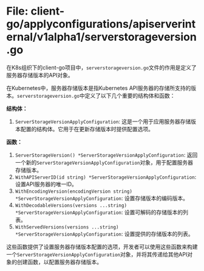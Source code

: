 # File: client-go/applyconfigurations/apiserverinternal/v1alpha1/serverstorageversion.go

在K8s组织下的client-go项目中，`serverstorageversion.go`文件的作用是定义了服务器存储版本的API对象。

在Kubernetes中，服务器存储版本是指Kubernetes API服务器的存储所支持的版本。`serverstorageversion.go`中定义了以下几个重要的结构体和函数：

**结构体：**

1. `ServerStorageVersionApplyConfiguration`: 这是一个用于应用服务器存储版本配置的结构体。它用于在更新存储版本时提供配置选项。

**函数：**

1. `ServerStorageVersion() *ServerStorageVersionApplyConfiguration`: 返回一个新的`ServerStorageVersionApplyConfiguration`对象，用于配置服务器存储版本。
2. `WithAPIServerID(id string) *ServerStorageVersionApplyConfiguration`: 设置API服务器的唯一ID。
3. `WithEncodingVersion(encodingVersion string) *ServerStorageVersionApplyConfiguration`: 设置存储版本的编码版本。
4. `WithDecodableVersions(versions ...string) *ServerStorageVersionApplyConfiguration`: 设置可解码的存储版本的列表。
5. `WithServedVersions(versions ...string) *ServerStorageVersionApplyConfiguration`: 设置提供的存储版本的列表。

这些函数提供了设置服务器存储版本配置的选项，开发者可以使用这些函数来构建一个`ServerStorageVersionApplyConfiguration`对象，并将其传递给其他API对象的创建函数，以配置服务器存储版本。

